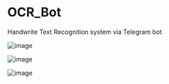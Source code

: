 # OCR_Bot

Handwrite Text Recognition system via Telegram bot

![image](https://github.com/DVorobyov/OCR_Bot/assets/52562265/abc9bab6-c09c-4245-9044-fcb25b99a484)


![image](https://github.com/DVorobyov/OCR_Bot/assets/52562265/c6edb83b-2fab-478a-a92a-540e82b5d47e)


![image](https://github.com/DVorobyov/OCR_Bot/assets/52562265/71816925-d2d5-4e40-b34a-e4bea7b7424b)
